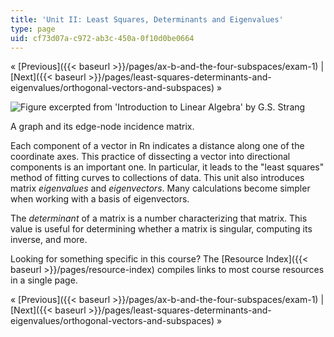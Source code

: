 ```yaml
---
title: 'Unit II: Least Squares, Determinants and Eigenvalues'
type: page
uid: cf73d07a-c972-ab3c-450a-0f10d0be0664
---
```


« [Previous]({{< baseurl >}}/pages/ax-b-and-the-four-subspaces/exam-1) | [Next]({{< baseurl >}}/pages/least-squares-determinants-and-eigenvalues/orthogonal-vectors-and-subspaces) »

![Figure excerpted from 'Introduction to Linear Algebra' by G.S. Strang](BASEURL_PLACEHOLDER/resources/unit_2_wide)

A graph and its edge-node incidence matrix.

Each component of a vector in Rn indicates a distance along one of the coordinate axes. This practice of dissecting a vector into directional components is an important one. In particular, it leads to the "least squares" method of fitting curves to collections of data. This unit also introduces matrix _eigenvalues_ and _eigenvectors_. Many calculations become simpler when working with a basis of eigenvectors.

The _determinant_ of a matrix is a number characterizing that matrix. This value is useful for determining whether a matrix is singular, computing its inverse, and more.

Looking for something specific in this course? The [Resource Index]({{< baseurl >}}/pages/resource-index) compiles links to most course resources in a single page.

« [Previous]({{< baseurl >}}/pages/ax-b-and-the-four-subspaces/exam-1) | [Next]({{< baseurl >}}/pages/least-squares-determinants-and-eigenvalues/orthogonal-vectors-and-subspaces) »